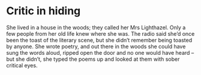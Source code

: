 Critic in hiding
================She lived in a house in the woods; they called her Mrs Lighthazel. Only a few people from her old life knew where she was. The radio said she’d once been the toast of the literary scene, but she didn’t remember being toasted by anyone. She wrote poetry, and out there in the woods she could have sung the words aloud, ripped open the door and no one would have heard – but she didn’t, she typed the poems up and looked at them with sober critical eyes.